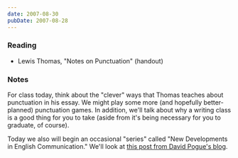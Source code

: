 ```yaml
---
date: 2007-08-30
pubDate: 2007-08-28
---
```


### Reading

* Lewis Thomas, "Notes on Punctuation" (handout)

### Notes

For class today, think about the "clever" ways that Thomas teaches about punctuation in his essay. We might play some more (and hopefully better-planned) punctuation games. In addition, we'll talk about why a writing class is a good thing for you to take (aside from it's being necessary for you to graduate, of course).

Today we also will begin an occasional "series" called "New Developments in English Communication." We'll look at [this post from David Pogue's blog](https://archive.nytimes.com/pogue.blogs.nytimes.com/2007/08/30/the-next-generation-of-online-shorthand/).
